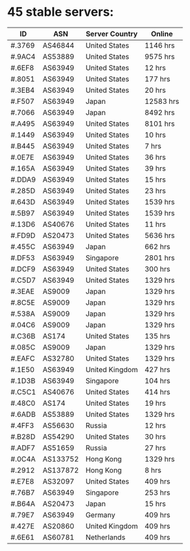 # 45 stable servers:

| ID | ASN | Server Country | Online |
| ------ | ------ | ------ | ------ |
| #.3769 | AS46844 | United States | 1146 hrs |
| #.9AC4 | AS53889 | United States | 9575 hrs |
| #.6EF8 | AS63949 | United States | 12 hrs |
| #.8051 | AS63949 | United States | 177 hrs |
| #.3EB4 | AS63949 | United States | 20 hrs |
| #.F507 | AS63949 | Japan | 12583 hrs |
| #.7066 | AS63949 | Japan | 8492 hrs |
| #.A495 | AS63949 | United States | 8101 hrs |
| #.1449 | AS63949 | United States | 10 hrs |
| #.B445 | AS63949 | United States | 7 hrs |
| #.0E7E | AS63949 | United States | 36 hrs |
| #.165A | AS63949 | United States | 39 hrs |
| #.DDA9 | AS63949 | United States | 15 hrs |
| #.285D | AS63949 | United States | 23 hrs |
| #.643D | AS63949 | United States | 1539 hrs |
| #.5B97 | AS63949 | United States | 1539 hrs |
| #.13D6 | AS40676 | United States | 11 hrs |
| #.FD9D | AS20473 | United States | 5636 hrs |
| #.455C | AS63949 | Japan | 662 hrs |
| #.DF53 | AS63949 | Singapore | 2801 hrs |
| #.DCF9 | AS63949 | United States | 300 hrs |
| #.C5D7 | AS63949 | United States | 1329 hrs |
| #.3EAE | AS9009 | Japan | 1329 hrs |
| #.8C5E | AS9009 | Japan | 1329 hrs |
| #.538A | AS9009 | Japan | 1329 hrs |
| #.04C6 | AS9009 | Japan | 1329 hrs |
| #.C36B | AS174 | United States | 135 hrs |
| #.085C | AS9009 | Japan | 1329 hrs |
| #.EAFC | AS32780 | United States | 1329 hrs |
| #.1E50 | AS63949 | United Kingdom | 427 hrs |
| #.1D3B | AS63949 | Singapore | 104 hrs |
| #.C5C1 | AS40676 | United States | 414 hrs |
| #.48C0 | AS174 | United States | 19 hrs |
| #.6ADB | AS53889 | United States | 1329 hrs |
| #.4FF3 | AS56630 | Russia | 12 hrs |
| #.B28D | AS54290 | United States | 30 hrs |
| #.ADF7 | AS51659 | Russia | 27 hrs |
| #.0C4A | AS133752 | Hong Kong | 1329 hrs |
| #.2912 | AS137872 | Hong Kong | 8 hrs |
| #.E7E8 | AS32097 | United States | 409 hrs |
| #.76B7 | AS63949 | Singapore | 253 hrs |
| #.B64A | AS20473 | Japan | 15 hrs |
| #.79E7 | AS63949 | Germany | 409 hrs |
| #.427E | AS20860 | United Kingdom | 409 hrs |
| #.6E61 | AS60781 | Netherlands | 409 hrs |

